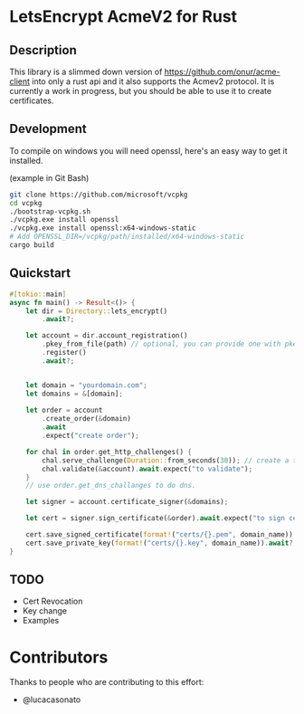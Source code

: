 # LetsEncrypt AcmeV2 for Rust

## Description

This library is a slimmed down version of https://github.com/onur/acme-client into only a rust api and it also supports the Acmev2 protocol. It is currently a work in progress, but you should be able to use it to create certificates.

## Development

To compile on windows you will need openssl, here's an easy way to get it installed.

(example in Git Bash)
```bash
git clone https://github.com/microsoft/vcpkg
cd vcpkg
./bootstrap-vcpkg.sh
./vcpkg.exe install openssl
./vcpkg.exe install openssl:x64-windows-static
# Add OPENSSL_DIR=/vcpkg/path/installed/x64-windows-static
cargo build
```

## Quickstart

```rust
#[tokio::main]
async fn main() -> Result<()> {
    let dir = Directory::lets_encrypt()
        .await?;

    let account = dir.account_registration()
        .pkey_from_file(path) // optional, you can provide one with pkey(), or leave this blank to create a new pkey.
        .register()
        .await?;


    let domain = "yourdomain.com";
    let domains = &[domain];
    
    let order = account
        .create_order(&domain)
        .await
        .expect("create order");

    for chal in order.get_http_challenges() {
        chal.serve_challenge(Duration::from_seconds(30)); // create a temp webserver on port 80 for 30 seconds
        chal.validate(&account).await.expect("to validate");    
    }
    // use order.get_dns_challanges to do dns.

    let signer = account.certificate_signer(&domains);

    let cert = signer.sign_certificate(&order).await.expect("to sign certificate");

    cert.save_signed_certificate(format!("certs/{}.pem", domain_name)).await?;
    cert.save_private_key(format!("certs/{}.key", domain_name)).await?;
}
```

## TODO

- Cert Revocation
- Key change
- Examples

# Contributors 

Thanks to people who are contributing to this effort: 

- @lucacasonato
